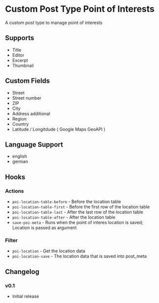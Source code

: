 # Custom Post Type Point of Interests

A custom post type to manage point of interests

## Supports

* Title
* Editor
* Excerpt
* Thumbnail

## Custom Fields

* Street
* Street number
* ZIP
* City
* Address additional
* Region
* Country
* Latitude / Longitdude ( Google Maps GeoAPI )

## Language Support

* english
* german

## Hooks

### Actions

* `poi-location-table-before` - Before the location table
* `poi-location-table-first` - Before the first row of the location table
* `poi-location-table-last` - After the last row of the location table
* `poi-location-table-after` - After the location table
* `save-poi-meta` - Runs when the point of interes location is saved; Location is passed as argument

### Filter

* `poi-location` - Get the location data
* `poi-location-save` - The location data that is saved into post_meta

## Changelog

### v0.1

* Initial release
